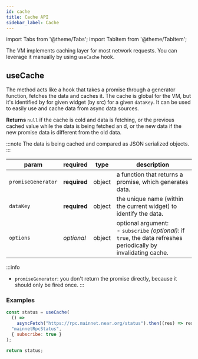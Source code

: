 ```yaml
---
id: cache
title: Cache API
sidebar_label: Cache
---
```

import Tabs from '@theme/Tabs';
import TabItem from '@theme/TabItem';

The VM implements caching layer for most network requests. You can leverage it manually by using `useCache` hook.

## useCache

The method acts like a hook that takes a promise through a generator function, fetches the data and caches it. The cache is global for the VM, but it's identified by for given widget (by src) for a given `dataKey`.
It can be used to easily use and cache data from async data sources.

**Returns** `null` if the cache is cold and data is fetching, or the previous cached value while the data is being fetched an d, or the new data if the new promise data is different from the old data.

:::note
The data is being cached and compared as JSON serialized objects.
:::

 | param      |  required     | type               | description                                                           |
 |-----------|-----------|-------------------------|-----------------------------------------------------------------------|
 | `promiseGenerator`      |  **required** | object   | a function that returns a promise, which generates data.  |
 | `dataKey`      |  **required** | object   | the unique name (within the current widget) to identify the data.  |
 | `options`      |  _optional_ | object   | optional argument:<br/>- `subscribe` _(optional)_: if `true`, the data refreshes periodically by invalidating cache.  |

:::info
- `promiseGenerator`: you don't return the promise directly, because it should only be fired once.
:::

### Examples

```jsx
const status = useCache(
  () =>
    asyncFetch("https://rpc.mainnet.near.org/status").then((res) => res.body),
  "mainnetRpcStatus",
  { subscribe: true }
);

return status;
```